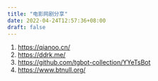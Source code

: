 ```yaml
---
title: "电影网剧分享"
date: 2022-04-24T12:57:36+08:00
draft: false 
---
```

1. https://qianoo.cn/
2. https://ddrk.me/
3. https://github.com/tgbot-collection/YYeTsBot
4. https://www.btnull.org/
